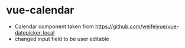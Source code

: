 # vue-calendar

- Calendar component taken from https://github.com/weifeiyue/vue-datepicker-local
- changed input field to be user editable
